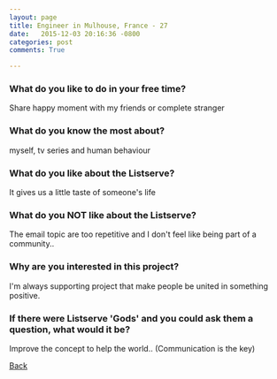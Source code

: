 ```yaml
---
layout: page
title: Engineer in Mulhouse, France - 27
date:   2015-12-03 20:16:36 -0800
categories: post
comments: True

---
```


### What do you like to do in your free time?
<p>Share happy moment with my friends or complete stranger</p>

### What do you know the most about?
<p>myself, tv series and human behaviour</p>

### What do you like about the Listserve?
<p>It gives us a little taste of someone's life</p>

### What do you NOT like about the Listserve?
<p>The email topic are too repetitive and I don't feel like being part of a community.. </p>

### Why are you interested in this project?
<p>I'm always supporting project that make people be united in something positive.</p>

### If there were Listserve 'Gods' and you could ask them a question, what would it be?
<p>Improve the concept to help the world.. (Communication is the key)</p>

[Back][1]

[1]: /home/responders/all